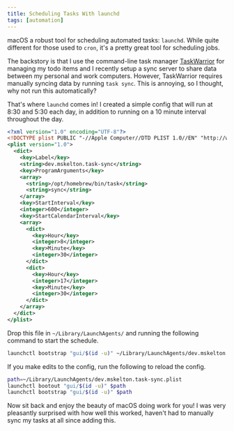 ```yaml
---
title: Scheduling Tasks With launchd
tags: [automation]
---
```


macOS a robust tool for scheduling automated tasks: `launchd`. While quite
different for those used to `cron`, it's a pretty great tool for scheduling
jobs.

The backstory is that I use the command-line task manager
[TaskWarrior](https://taskwarrior.org) for managing my todo items and I
recently setup a sync server to share data between my personal and work
computers. However, TaskWarrior requires manually syncing data by running
`task sync`. This is annoying, so I thought, why not run this
automatically?

That's where `launchd` comes in! I created a simple config that will run at
8:30 and 5:30 each day, in addition to running on a 10 minute interval
throughout the day.

```xml showLineNumbers dev.mskelton.task-sync.plist
<?xml version="1.0" encoding="UTF-8"?>
<!DOCTYPE plist PUBLIC "-//Apple Computer//DTD PLIST 1.0//EN" "http://www.apple.com/DTDs/PropertyList-1.0.dtd">
<plist version="1.0">
  <dict>
    <key>Label</key>
    <string>dev.mskelton.task-sync</string>
    <key>ProgramArguments</key>
    <array>
      <string>/opt/homebrew/bin/task</string>
      <string>sync</string>
    </array>
    <key>StartInterval</key>
    <integer>600</integer>
    <key>StartCalendarInterval</key>
    <array>
      <dict>
        <key>Hour</key>
        <integer>8</integer>
        <key>Minute</key>
        <integer>30</integer>
      </dict>
      <dict>
        <key>Hour</key>
        <integer>17</integer>
        <key>Minute</key>
        <integer>30</integer>
      </dict>
    </array>
  </dict>
</plist>
```

Drop this file in `~/Library/LaunchAgents/` and running the following
command to start the schedule.

```bash
launchctl bootstrap "gui/$(id -u)" ~/Library/LaunchAgents/dev.mskelton.task-sync.plist
```

If you make edits to the config, run the following to reload the config.

```bash
path=~/Library/LaunchAgents/dev.mskelton.task-sync.plist
launchctl bootout "gui/$(id -u)" $path
launchctl bootstrap "gui/$(id -u)" $path
```

Now sit back and enjoy the beauty of macOS doing work for you! I was very
pleasantly surprised with how well this worked, haven't had to manually
sync my tasks at all since adding this.

